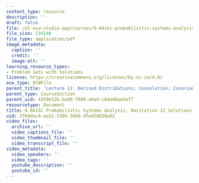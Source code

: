 ```yaml
---
content_type: resource
description: ''
draft: false
file: /ol-ocw-studio-app/courses/6-041sc-probabilistic-systems-analysis-and-applied-probability-fall-2013/3704dac4aa21f20636b8dfed50838a62_MIT6_041SCF13_rec12_sol.pdf
file_size: 134140
file_type: application/pdf
image_metadata:
  caption: ''
  credit: ''
  image-alt: ''
learning_resource_types:
- Problem Sets with Solutions
license: https://creativecommons.org/licenses/by-nc-sa/4.0/
ocw_type: OCWFile
parent_title: 'Lecture 11: Derived Distributions; Convolution; Covariance and Correlation'
parent_type: CourseSection
parent_uid: 4359e52b-be89-7809-e0a4-c64ed6ae4af7
resourcetype: Document
title: 6.041SC Probabilistic Systems Analysis, Recitation 12 Solutions
uid: 3704dac4-aa21-f206-36b8-dfed50838a62
video_files:
  archive_url: ''
  video_captions_file: ''
  video_thumbnail_file: ''
  video_transcript_file: ''
video_metadata:
  video_speakers: ''
  video_tags: ''
  youtube_description: ''
  youtube_id: ''
---
```

